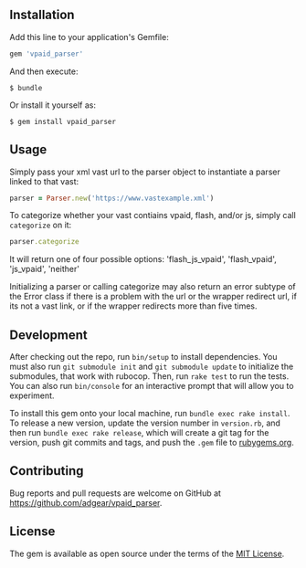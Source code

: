 ## Installation

Add this line to your application's Gemfile:

```ruby
gem 'vpaid_parser'
```

And then execute:

    $ bundle

Or install it yourself as:

    $ gem install vpaid_parser

## Usage

Simply pass your xml vast url to the parser object to instantiate a parser linked to that vast:

```ruby
parser = Parser.new('https://www.vastexample.xml')
```

To categorize whether your vast contiains vpaid, flash, and/or js, simply call `categorize` on it:

```ruby
parser.categorize
```

It will return one of four possible options: 'flash_js_vpaid', 'flash_vpaid', 'js_vpaid', 'neither'

Initializing a parser or calling categorize may also return an error subtype of the Error class if there is a problem with the url or the wrapper redirect url, if its not a vast link, or if the wrapper redirects more than five times.

## Development

After checking out the repo, run `bin/setup` to install dependencies. You must also run `git submodule init` and `git submodule update` to initialize the submodules, that work with rubocop. Then, run `rake test` to run the tests. You can also run `bin/console` for an interactive prompt that will allow you to experiment. 

To install this gem onto your local machine, run `bundle exec rake install`. To release a new version, update the version number in `version.rb`, and then run `bundle exec rake release`, which will create a git tag for the version, push git commits and tags, and push the `.gem` file to [rubygems.org](https://rubygems.org).

## Contributing

Bug reports and pull requests are welcome on GitHub at https://github.com/adgear/vpaid_parser.


## License

The gem is available as open source under the terms of the [MIT License](http://opensource.org/licenses/MIT).

